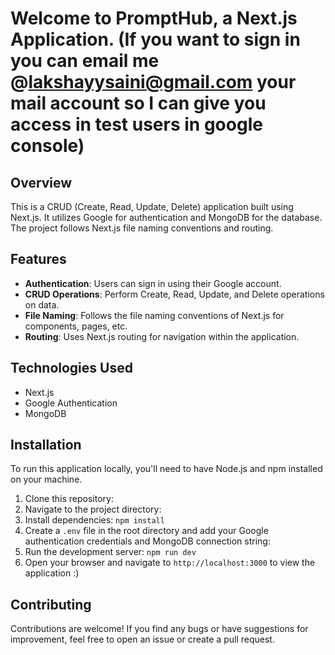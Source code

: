 # Welcome to PromptHub, a Next.js Application. (If you want to sign in you can email me @lakshayysaini@gmail.com your mail account so I can give you access in test users in google console)

## Overview

This is a CRUD (Create, Read, Update, Delete) application built using Next.js. It utilizes Google for authentication and MongoDB for the database. The project follows Next.js file naming conventions and routing.

## Features

- **Authentication**: Users can sign in using their Google account.
- **CRUD Operations**: Perform Create, Read, Update, and Delete operations on data.
- **File Naming**: Follows the file naming conventions of Next.js for components, pages, etc.
- **Routing**: Uses Next.js routing for navigation within the application.

## Technologies Used

- Next.js
- Google Authentication
- MongoDB

## Installation

To run this application locally, you'll need to have Node.js and npm installed on your machine.

1. Clone this repository:
2. Navigate to the project directory: 
3. Install dependencies: `npm install`
4. Create a `.env` file in the root directory and add your Google authentication credentials and MongoDB connection string:
5. Run the development server: `npm run dev`
6. Open your browser and navigate to `http://localhost:3000` to view the application :)

## Contributing

Contributions are welcome! If you find any bugs or have suggestions for improvement, feel free to open an issue or create a pull request.
